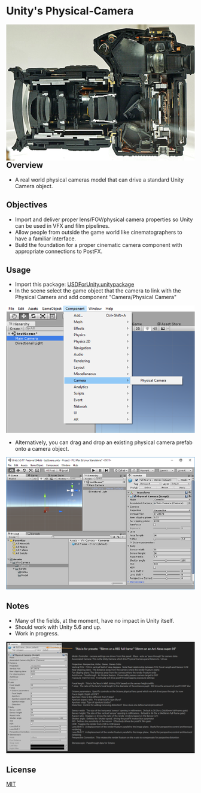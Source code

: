 # Unity's Physical-Camera
<img align="right" src="Documents/camera.png">

## Overview
- A real world physical cameras model that can drive a standard Unity Camera object.

## Objectives
- Import and deliver proper lens/FOV/physical camera properties so Unity can be used in VFX and film pipelines.
- Allow people from outside the game world like cinematographers to have a familiar interface.
- Build the foundation for a proper cinematic camera component with appropriate connections to PostFX.


## Usage
- Import this package: [USDForUnity.unitypackage](https://github.com/Unity-Technologies/Physical-Camera/tree/master/Project/VFX-PhysicalCameras.unitypackage )  
- In the scene select the game object that the camera to link with the Physical Camera and add component "Camera/Physical Camera"

<img src="Documents/AddComponent.png">

- Alternatively, you can drag and drop an existing physical camera prefab onto a camera object.

<img src="Documents/drag.png">  

## Notes
- Many of the fields, at the moment, have no impact in Unity itself.
- Should work with Unity 5.6 and up.
- Work in progress.

<img src="Documents/description.png">  

## License
[MIT](USDForUnity/Assets/StreamingAssets/USDForUnity/License.txt)